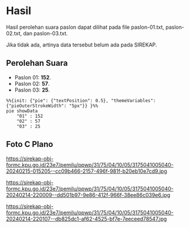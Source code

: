# Hasil

Hasil perolehan suara paslon dapat dilihat pada file paslon-01.txt, paslon-02.txt, dan paslon-03.txt.

Jika tidak ada, artinya data tersebut belum ada pada SIREKAP.

## Perolehan Suara

 * Paslon 01: **152**.
 * Paslon 02: **57**.
 * Paslon 03: **25**.

```mermaid
%%{init: {"pie": {"textPosition": 0.5}, "themeVariables": {"pieOuterStrokeWidth": "5px"}} }%%
pie showData
    "01" : 152
    "02" : 57
    "03" : 25
```
## Foto C Plano

https://sirekap-obj-formc.kpu.go.id/23e7/pemilu/ppwp/31/75/04/10/05/3175041005040-20240215-015205--cc09b466-2157-496f-981f-b20eb10e7cd9.jpg

https://sirekap-obj-formc.kpu.go.id/23e7/pemilu/ppwp/31/75/04/10/05/3175041005040-20240214-220009--dd501b97-9e86-412f-966f-38ee86c039e6.jpg

https://sirekap-obj-formc.kpu.go.id/23e7/pemilu/ppwp/31/75/04/10/05/3175041005040-20240214-220107--db825dc1-af62-4525-bf7e-7eeceed78547.jpg

